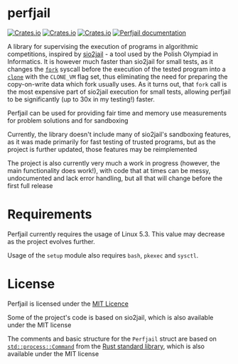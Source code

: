 # perfjail
[![Crates.io](https://img.shields.io/crates/l/perfjail)](https://github.com/MikolajKolek/perfjail/blob/master/LICENSE)
[![Crates.io](https://img.shields.io/crates/d/perfjail)](https://crates.io/crates/perfjail)
[![Crates.io](https://img.shields.io/crates/v/perfjail)](https://crates.io/crates/perfjail)
[![Perfjail documentation](https://docs.rs/perfjail/badge.svg)](https://docs.rs/perfjail)

A library for supervising the execution of programs in algorithmic competitions, inspired by [sio2jail](https://github.com/sio2project/sio2jail) - a tool used by the Polish Olympiad in Informatics. It is however much faster than sio2jail for small tests, as it changes the [`fork`](https://man7.org/linux/man-pages/man2/fork.2.html) syscall before the execution of the tested program into a [`clone`](https://man7.org/linux/man-pages/man2/clone.2.html) with the `CLONE_VM` flag set, thus eliminating the need for preparing the copy-on-write data which fork usually uses. As it turns out, that `fork` call is the most expensive part of sio2jail execution for small tests, allowing perfjail to be significantly (up to 30x in my testing!) faster.

Perfjail can be used for providing fair time and memory use measurements for problem solutions and for sandboxing

Currently, the library doesn't include many of sio2jail's sandboxing features, as it was made primarily for fast testing of trusted programs, but as the project is further updated, those features may be reimplemented

The project is also currently very much a work in progress (however, the main functionality does work!), with code that at times can be messy, undocumented and lack error handling, but all that will change before the first full release

# Requirements

Perfjail currently requires the usage of Linux 5.3. This value may decrease as the project evolves further.

Usage of the `setup` module also requires `bash`, `pkexec` and `sysctl`.

# License
Perfjail is licensed under the [MIT Licence](https://github.com/MikolajKolek/perfjail/blob/master/LICENSE) 

Some of the project's code is based on sio2jail, which is also available under the MIT license

The comments and basic structure for the `Perfjail` struct are based on [`std::process::Command`](https://doc.rust-lang.org/std/process/struct.Command.html) from the [Rust standard library](https://github.com/rust-lang/rust), which is also available under the MIT license
